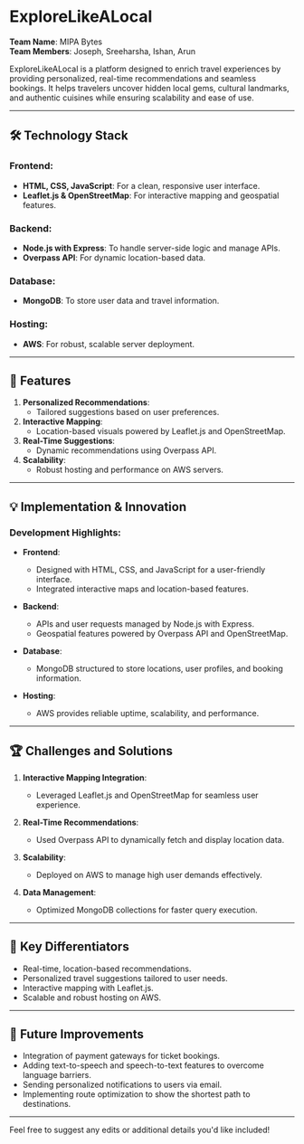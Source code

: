 
# ExploreLikeALocal

**Team Name**: MIPA Bytes  
**Team Members**: Joseph, Sreeharsha, Ishan, Arun  

ExploreLikeALocal is a platform designed to enrich travel experiences by providing personalized, real-time recommendations and seamless bookings. It helps travelers uncover hidden local gems, cultural landmarks, and authentic cuisines while ensuring scalability and ease of use.

---

## 🛠 Technology Stack

### Frontend:
- **HTML, CSS, JavaScript**: For a clean, responsive user interface.
- **Leaflet.js & OpenStreetMap**: For interactive mapping and geospatial features.

### Backend:
- **Node.js with Express**: To handle server-side logic and manage APIs.
- **Overpass API**: For dynamic location-based data.

### Database:
- **MongoDB**: To store user data and travel information.

### Hosting:
- **AWS**: For robust, scalable server deployment.

---

## 🚀 Features

1. **Personalized Recommendations**:
   - Tailored suggestions based on user preferences.
2. **Interactive Mapping**:
   - Location-based visuals powered by Leaflet.js and OpenStreetMap.
3. **Real-Time Suggestions**:
   - Dynamic recommendations using Overpass API.
4. **Scalability**:
   - Robust hosting and performance on AWS servers.

---

## 💡 Implementation & Innovation

### Development Highlights:
- **Frontend**:  
  - Designed with HTML, CSS, and JavaScript for a user-friendly interface.
  - Integrated interactive maps and location-based features.
  
- **Backend**:  
  - APIs and user requests managed by Node.js with Express.  
  - Geospatial features powered by Overpass API and OpenStreetMap.  

- **Database**:  
  - MongoDB structured to store locations, user profiles, and booking information.  

- **Hosting**:  
  - AWS provides reliable uptime, scalability, and performance.

---

## 🏆 Challenges and Solutions

1. **Interactive Mapping Integration**:  
   - Leveraged Leaflet.js and OpenStreetMap for seamless user experience.  

2. **Real-Time Recommendations**:  
   - Used Overpass API to dynamically fetch and display location data.  

3. **Scalability**:  
   - Deployed on AWS to manage high user demands effectively.  

4. **Data Management**:  
   - Optimized MongoDB collections for faster query execution.  

---

## 🔑 Key Differentiators

- Real-time, location-based recommendations.  
- Personalized travel suggestions tailored to user needs.  
- Interactive mapping with Leaflet.js.  
- Scalable and robust hosting on AWS.  

---

## 🌟 Future Improvements

- Integration of payment gateways for ticket bookings.  
- Adding text-to-speech and speech-to-text features to overcome language barriers.  
- Sending personalized notifications to users via email.  
- Implementing route optimization to show the shortest path to destinations.  

---

Feel free to suggest any edits or additional details you'd like included!

